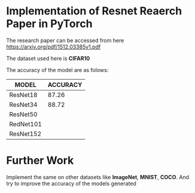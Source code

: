 # Implementation of Resnet Reaerch Paper in PyTorch
 The research paper can be accessed from here https://arxiv.org/pdf/1512.03385v1.pdf
 
 The dataset used here is **CIFAR10**
 
 The accuracy of the model are as folows:
 
 | MODEL | ACCURACY |
 | ----- | -------- |
 | ResNet18 | 87.26 |
 | ResNet34 | 88.72 |
 | ResNet50 |      |
 | RedNet101 |      |
 | ResNet152 |      |
 
# Further Work 
Implement the same on other datasets like **ImageNet**, **MNIST**, **COCO**. And try to improve the accuracy of the models generated
